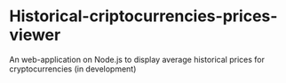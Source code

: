 # Historical-criptocurrencies-prices-viewer
An web-application on Node.js to display average historical prices for cryptocurrencies (in development)
